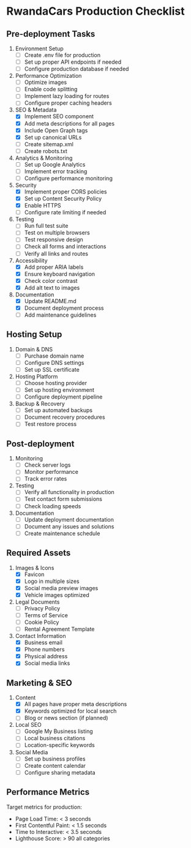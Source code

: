 # RwandaCars Production Checklist

## Pre-deployment Tasks

1. Environment Setup
   - [ ] Create .env file for production
   - [ ] Set up proper API endpoints if needed
   - [ ] Configure production database if needed

2. Performance Optimization
   - [ ] Optimize images
   - [ ] Enable code splitting
   - [ ] Implement lazy loading for routes
   - [ ] Configure proper caching headers

3. SEO & Metadata
   - [x] Implement SEO component
   - [x] Add meta descriptions for all pages
   - [x] Include Open Graph tags
   - [x] Set up canonical URLs
   - [ ] Create sitemap.xml
   - [ ] Create robots.txt

4. Analytics & Monitoring
   - [ ] Set up Google Analytics
   - [ ] Implement error tracking
   - [ ] Configure performance monitoring

5. Security
   - [x] Implement proper CORS policies
   - [x] Set up Content Security Policy
   - [x] Enable HTTPS
   - [ ] Configure rate limiting if needed

6. Testing
   - [ ] Run full test suite
   - [ ] Test on multiple browsers
   - [ ] Test responsive design
   - [ ] Check all forms and interactions
   - [ ] Verify all links and routes

7. Accessibility
   - [x] Add proper ARIA labels
   - [x] Ensure keyboard navigation
   - [x] Check color contrast
   - [x] Add alt text to images

8. Documentation
   - [x] Update README.md
   - [x] Document deployment process
   - [ ] Add maintenance guidelines

## Hosting Setup

1. Domain & DNS
   - [ ] Purchase domain name
   - [ ] Configure DNS settings
   - [ ] Set up SSL certificate

2. Hosting Platform
   - [ ] Choose hosting provider
   - [ ] Set up hosting environment
   - [ ] Configure deployment pipeline

3. Backup & Recovery
   - [ ] Set up automated backups
   - [ ] Document recovery procedures
   - [ ] Test restore process

## Post-deployment

1. Monitoring
   - [ ] Check server logs
   - [ ] Monitor performance
   - [ ] Track error rates

2. Testing
   - [ ] Verify all functionality in production
   - [ ] Test contact form submissions
   - [ ] Check loading speeds

3. Documentation
   - [ ] Update deployment documentation
   - [ ] Document any issues and solutions
   - [ ] Create maintenance schedule

## Required Assets

1. Images & Icons
   - [x] Favicon
   - [x] Logo in multiple sizes
   - [x] Social media preview images
   - [x] Vehicle images optimized

2. Legal Documents
   - [ ] Privacy Policy
   - [ ] Terms of Service
   - [ ] Cookie Policy
   - [ ] Rental Agreement Template

3. Contact Information
   - [x] Business email
   - [x] Phone numbers
   - [x] Physical address
   - [x] Social media links

## Marketing & SEO

1. Content
   - [x] All pages have proper meta descriptions
   - [x] Keywords optimized for local search
   - [ ] Blog or news section (if planned)

2. Local SEO
   - [ ] Google My Business listing
   - [ ] Local business citations
   - [ ] Location-specific keywords

3. Social Media
   - [ ] Set up business profiles
   - [ ] Create content calendar
   - [ ] Configure sharing metadata

## Performance Metrics

Target metrics for production:
- Page Load Time: < 3 seconds
- First Contentful Paint: < 1.5 seconds
- Time to Interactive: < 3.5 seconds
- Lighthouse Score: > 90 all categories